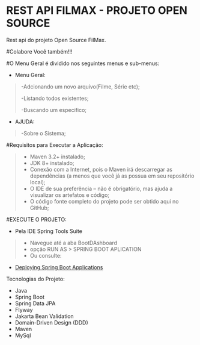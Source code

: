 # REST API FILMAX - PROJETO OPEN SOURCE

Rest api do projeto Open Source FilMax.

#Colabore Você também!!!

#O Menu Geral é dividido nos seguintes menus e sub-menus:

-   Menu Geral:

> -Adcionando um novo arquivo(Filme, Série etc);
>
> -Listando todos existentes;
>
> -Buscando um especifico;
> 
-   AJUDA:

> -Sobre o Sistema;

#Requisitos para Executar a Aplicação:

> - Maven 3.2+ instalado;
> - JDK 8+ instalado;
> - Conexão com a Internet, pois o Maven irá descarregar as dependências (a menos que você já as possua em seu repositório local);
> - O IDE de sua preferência – não é obrigatório, mas ajuda a visualizar os artefatos e código;
> - O código fonte completo do projeto pode ser obtido aqui no GitHub;

#EXECUTE O PROJETO: 
- Pela IDE Spring Tools Suite 
> - Navegue até a aba BootDAshboard
> - opção RUN AS > SPRING BOOT APLICATION
> - Ou consulte:
* [Deploying Spring Boot Applications](https://spring.io/blog/2014/03/07/deploying-spring-boot-applications)

Tecnologias do Projeto:
- Java
- Spring Boot
- Spring Data JPA
- Flyway
- Jakarta Bean Validation
- Domain-Driven Design (DDD)
- Maven
- MySql
